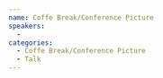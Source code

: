 ```yaml
---
name: Coffe Break/Conference Picture
speakers:
  - 
categories:
  - Coffe Break/Conference Picture
  - Talk
---
```


